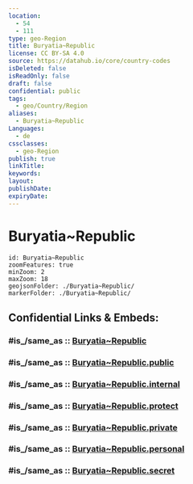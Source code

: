 ```yaml
---
location:
  - 54
  - 111
type: geo-Region
title: Buryatia~Republic
license: CC BY-SA 4.0
source: https://datahub.io/core/country-codes
isDeleted: false
isReadOnly: false
draft: false
confidential: public
tags:
  - geo/Country/Region
aliases:
  - Buryatia~Republic
Languages:
  - de
cssclasses:
  - geo-Region
publish: true
linkTitle:
keywords:
layout:
publishDate:
expiryDate:
---
```


# Buryatia~Republic

```leaflet
id: Buryatia~Republic
zoomFeatures: true 
minZoom: 2 
maxZoom: 18
geojsonFolder: ./Buryatia~Republic/
markerFolder: ./Buryatia~Republic/
```


## Confidential Links & Embeds: 

### #is_/same_as :: [Buryatia~Republic](/_Standards/Earth/Continent/Asia/Asia~North/Asia~NorthEast/Buryatia~Republic.md) 

### #is_/same_as :: [Buryatia~Republic.public](/_public/Earth/Continent/Asia/Asia~North/Asia~NorthEast/Buryatia~Republic.public.md) 

### #is_/same_as :: [Buryatia~Republic.internal](/_internal/Earth/Continent/Asia/Asia~North/Asia~NorthEast/Buryatia~Republic.internal.md) 

### #is_/same_as :: [Buryatia~Republic.protect](/_protect/Earth/Continent/Asia/Asia~North/Asia~NorthEast/Buryatia~Republic.protect.md) 

### #is_/same_as :: [Buryatia~Republic.private](/_private/Earth/Continent/Asia/Asia~North/Asia~NorthEast/Buryatia~Republic.private.md) 

### #is_/same_as :: [Buryatia~Republic.personal](/_personal/Earth/Continent/Asia/Asia~North/Asia~NorthEast/Buryatia~Republic.personal.md) 

### #is_/same_as :: [Buryatia~Republic.secret](/_secret/Earth/Continent/Asia/Asia~North/Asia~NorthEast/Buryatia~Republic.secret.md)

